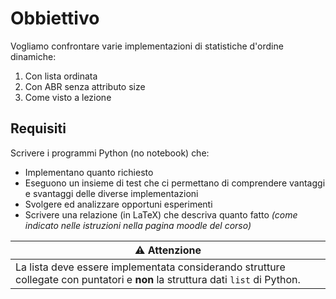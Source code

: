 # Obbiettivo

Vogliamo confrontare varie implementazioni di statistiche d'ordine dinamiche:
1.    Con lista ordinata 
2.    Con ABR senza attributo size 
3.    Come visto a lezione
## Requisiti
Scrivere i programmi Python (no notebook) che: 
- Implementano quanto richiesto
- Eseguono un insieme di test che ci permettano di comprendere vantaggi e svantaggi delle diverse implementazioni
- Svolgere ed analizzare opportuni esperimenti
- Scrivere una relazione (in LaTeX) che descriva quanto fatto _(come indicato nelle istruzioni nella pagina moodle del corso)_




| ⚠ **Attenzione**                                                                                                               |
|--------------------------------------------------------------------------------------------------------------------------------|
| La lista deve essere implementata considerando strutture collegate con puntatori e **non** la struttura dati `list` di Python. |
